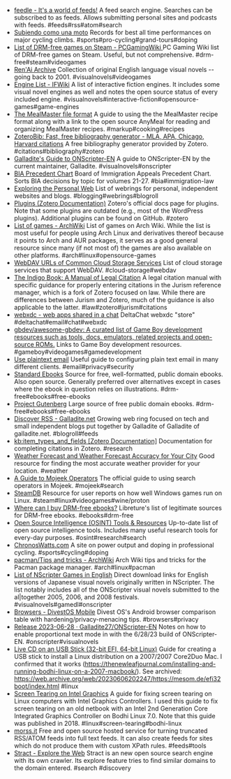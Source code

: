 - [feedle - It's a world of feeds!](https://feedle.world/) A feed search engine. Searches can be subscribed to as feeds. Allows submitting personal sites and podcasts with feeds. #feeds#rss#atom#search
- [Subiendo como una moto](http://www.climbing-records.com/) Records for best all time performances on major cycling climbs. #sports#pro-cycling#grand-tours#doping
- [List of DRM-free games on Steam - PCGamingWiki ](https://www.pcgamingwiki.com/wiki/List_of_DRM-free_games_on_Steam) PC Gaming Wiki list of DRM-free games on Steam.  Useful, but not comprehensive. #drm-free#steam#videogames
- [Ren'Ai Archive](https://renai.us/#) Collection of original English language visual novels -- going back to 2001. #visualnovels#videogames
- [Engine List - IFWiki](https://www.ifwiki.org/Engine_List) A list of interactive fiction engines. It includes some visual novel engines as well and notes the open source status of every included engine. #visualnovels#interactive-fiction#opensource-games#game-engines
- [The MealMaster file format](https://www.wedesoft.de/software/2020/07/07/mealmaster/) A guide to using the the MealMaster recipe format along with a link to the open source AnyMeal for reading and organizing MealMaster recipes. #markup#cooking#recipes
- [ZoteroBib: Fast, free bibliography generator - MLA, APA, Chicago, Harvard citations](https://zbib.org/) A free bibliography generator provided by Zotero. #citations#bibliography#zotero
- [Galladite's Guide to ONScripter-EN](https://galladite.net/~galladite/nscripter/guide/guidepages/index.html) A guide to ONScripter-EN by the current maintainer, Galladite. #visualnovels#onscripter
- [BIA Precedent Chart](https://www.justice.gov/eoir/bia-precedent-chart) Board of Immigration Appeals Precedent Chart. Sorts BIA decisions by topic for volumes 21-27. #bia#immigration-law
- [Exploring the Personal Web](https://foreverliketh.is/blog/exploring-the-personal-web/) List of webrings for personal, independent websites and blogs. #blogging#webrings#blogroll
- [Plugins (Zotero Documentation)](https://www.zotero.org/support/plugins) Zotero's official docs page for plugins. Note that some plugins are outdated (e.g., most of the WordPress plugins). Additional plugins can be found on GitHub. #zotero
- [List of games - ArchWiki](https://wiki.archlinux.org/title/List_of_games) List of games on Arch Wiki. While the list is most useful for people using Arch Linux and derivatives thereof because it points to Arch and AUR packages, it serves as a good general resource since many (if not most of) the games are also available on other platforms. #arch#linux#opensource-games
- [WebDAV URLs of Common Cloud Storage Services](https://community.cryptomator.org/t/webdav-urls-of-common-cloud-storage-services/75) List of cloud storage services that support WebDAV. #cloud-storage#webdav
- [The Indigo Book: A Manual of Legal Citation](https://juris-m.github.io/indigobook/) A legal citation manual with specific guidance for properly entering citations in the Jurism reference manager, which is a fork of Zotero focused on law. While there are differences between Jurism and Zotero, much of the guidance is also applicable to the latter. #law#zotero#jurism#citations
- [webxdc - web apps shared in a chat](https://webxdc.org/) DeltaChat webxdc "store" #deltachat#email#chat#webxdc
- [gbdev/awesome-gbdev: A curated list of Game Boy development resources such as tools, docs, emulators, related projects and open-source ROMs.](https://github.com/gbdev/awesome-gbdev) Links to Game Boy development resources. #gameboy#videogames#gamedevelopment
- [Use plaintext email](https://useplaintext.email/) Useful guide to configuring plain text email in many different clients. #email#privacy#security
- [Standard Ebooks](https://standardebooks.org/) Source for free, well-formatted, public domain ebooks. Also open source. Generally preferred over alternatives except in cases where the ebook in question relies on illustrations. #drm-free#ebooks#free-ebooks
- [Project Gutenberg](https://www.gutenberg.org/) Large source of free public domain ebooks. #drm-free#ebooks#free-ebooks
- [Discover RSS - Galladite.net](https://galladite.net/~galladite/discoverrss/) Growing web ring focused on tech and small independent blogs put together by Galladite of Galladite of galladite.net. #blogroll#feeds
- [kb:item_types_and_fields [Zotero Documentation]](https://www.zotero.org/support/kb/item_types_and_fields) Documentation for completing citations in Zotero. #research
- [Weather Forecast and Weather Forecast Accuracy for Your City](https://forecastadvisor.com/) Good resource for finding the most accurate weather provider for your location. #weather
- [A Guide to Mojeek Operators](https://blog.mojeek.com/2023/08/mojeek-operators-a-guide.html) The official guide to using search operators in Mojeek. #mojeek#search
- [SteamDB](https://steamdb.info/) Resource for user reports on how well Windows games run on Linux. #steam#linux#videogames#wine/proton
- [Where can I buy DRM-free ebooks?](https://libreture.com/bookshops/) Libreture's list of legitimate sources for DRM-free ebooks. #ebooks#drm-free
- [Open Source Intelligence (OSINT) Tools & Resources](https://osint.link/) Up-to-date list of open source intelligence tools. Includes many useful research tools for every-day purposes. #osint#research#search
- [ChronosWatts.com](https://www.chronoswatts.com/en) A site on power output and doping in professional cycling. #sports#cycling#doping
- [pacman/Tips and tricks - ArchWiki](https://wiki.archlinux.org/title/pacman/Tips_and_tricks) Arch Wiki tips and tricks for the Pacman package manager. #arch#linux#pacman
- [List of NScripter Games in English](https://kaisernet.org/onscripter/games.htm) Direct download links for English versions of Japanese visual novels originally written in NScripter. The list notably includes all of the ONScripter visual novels submitted to the al|together 2005, 2006, and 2008 festivals. #visualnovels#gamedl#onscripter
- [Browsers - DivestOS Mobile](https://divestos.org/pages/browsers) Divest OS's Android browser comparison table with hardening/privacy-menacing tips. #browsers#privacy
- [Release 2023-06-28 · Galladite27/ONScripter-EN](https://github.com/Galladite27/ONScripter-EN/releases/tag/2023-06-28) Notes on how to enable proportional text mode in with the 6/28/23 build of ONScripter-EN. #onscripter#visualnovels
- [Live CD on an USB Stick (32-bit EFI, 64-bit Linux)](https://mesom.de/efi32boot/index.html) Guide for creating a USB stick to install a Linux distribution on a 2007/2007 Core2Duo Mac. I confirmed that it works (https://thenewleafjournal.com/installing-and-running-bodhi-linux-on-a-2007-macbook/). See archived: https://web.archive.org/web/20230606202247/https://mesom.de/efi32boot/index.html #linux
- [Screen Tearing on Intel Graphics](https://web.archive.org/web/20230116115631/https://learnubuntumate.weebly.com/screen-tearing-on-intel-graphics.html#) A guide for fixing screen tearing on Linux computers with Intel Graphics Controllers. I used this guide to fix screen tearing on an old netbook with an Intel 2nd Generation Core Integrated Graphics Controller on Bodhi Linux 7.0. Note that this guide was published in 2018. #linux#screen-tearing#bodhi-linux
- [morss.it](https://morss.it/) Free and open source hosted service for turning truncated RSS/ATOM feeds into full text feeds. It can also create feeds for sites which do not produce them with custom XPath rules. #feeds#tools
- [Stract - Explore the Web](https://trystract.com/explore) Stract is an new open source search engine with its own crawler. Its explore feature tries to find similar domains to the domain entered. #search #discovery

